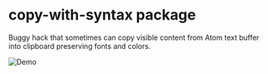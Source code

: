 # copy-with-syntax package

Buggy hack that sometimes can copy visible content from Atom text buffer into clipboard preserving fonts and colors.

![Demo](https://raw.githubusercontent.com/frantic/copy-with-syntax/master/.github/demo.gif)
